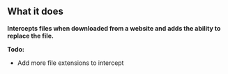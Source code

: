 
**What it does**
----------------

**Intercepts files when downloaded from a website and adds the ability to replace the file.**

**Todo:**
+ Add more file extensions to intercept
